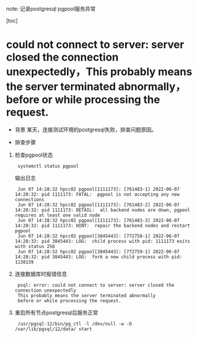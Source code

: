 note: 记录postgresql pgpool服务异常

[toc]

# could not connect to server: server closed the connection unexpectedly，This probably means the server terminated abnormally，before or while processing the request.

* 背景
    某天，连接测试环境的postgresql失败，排查问题原因。

* 排查步骤

1. 检查pgpool状态

        systemctl status pgpool
        
    输出日志

        Jun 07 14:28:32 hpcc02 pgpool[1111173]: [761483-1] 2022-06-07 14:28:32: pid 1111173: FATAL:  pgpool is not accepting any new connections
        Jun 07 14:28:32 hpcc02 pgpool[1111173]: [761483-2] 2022-06-07 14:28:32: pid 1111173: DETAIL:  all backend nodes are down, pgpool requires at least one valid node
        Jun 07 14:28:32 hpcc02 pgpool[1111173]: [761483-3] 2022-06-07 14:28:32: pid 1111173: HINT:  repair the backend nodes and restart pgpool
        Jun 07 14:28:32 hpcc02 pgpool[3845443]: [772758-1] 2022-06-07 14:28:32: pid 3845443: LOG:  child process with pid: 1111173 exits with status 256
        Jun 07 14:28:32 hpcc02 pgpool[3845443]: [772759-1] 2022-06-07 14:28:32: pid 3845443: LOG:  fork a new child process with pid: 1138139
     
2. 连接数据库时报错信息
 
        psql: error: could not connect to server: server closed the connection unexpectedly
	    This probably means the server terminated abnormally
	    before or while processing the request.
	    
3. 重启所有节点postgresql后服务正常

        /usr/pgsql-12/bin/pg_ctl -l /dev/null -w -D /var/lib/pgsql/12/data/ start